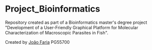 # Project_Bioinformatics
Repository created as part of a Bioinformatics master's degree project "Development of a User-Friendly Graphical Platform for Molecular Characterization of Macroscopic Parasites in Fish".

Created by [João Faria](https://github.com/JohnnyFarians24) PG55700
